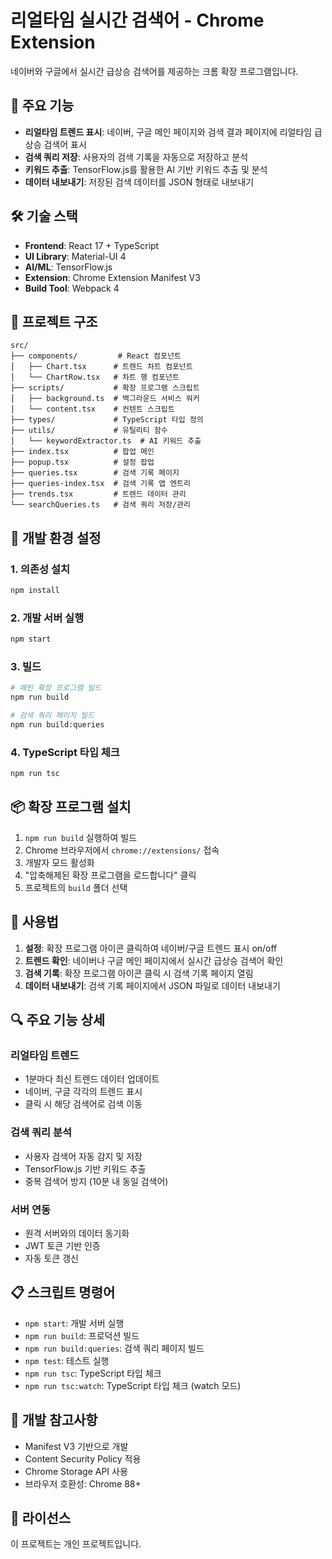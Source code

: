 # 리얼타임 실시간 검색어 - Chrome Extension

네이버와 구글에서 실시간 급상승 검색어를 제공하는 크롬 확장 프로그램입니다.

## 🚀 주요 기능

- **리얼타임 트렌드 표시**: 네이버, 구글 메인 페이지와 검색 결과 페이지에 리얼타임 급상승 검색어 표시
- **검색 쿼리 저장**: 사용자의 검색 기록을 자동으로 저장하고 분석
- **키워드 추출**: TensorFlow.js를 활용한 AI 기반 키워드 추출 및 분석
- **데이터 내보내기**: 저장된 검색 데이터를 JSON 형태로 내보내기

## 🛠 기술 스택

- **Frontend**: React 17 + TypeScript
- **UI Library**: Material-UI 4
- **AI/ML**: TensorFlow.js
- **Extension**: Chrome Extension Manifest V3
- **Build Tool**: Webpack 4

## 📁 프로젝트 구조

```
src/
├── components/         # React 컴포넌트
│   ├── Chart.tsx      # 트렌드 차트 컴포넌트
│   └── ChartRow.tsx   # 차트 행 컴포넌트
├── scripts/           # 확장 프로그램 스크립트
│   ├── background.ts  # 백그라운드 서비스 워커
│   └── content.tsx    # 컨텐트 스크립트
├── types/             # TypeScript 타입 정의
├── utils/             # 유틸리티 함수
│   └── keywordExtractor.ts  # AI 키워드 추출
├── index.tsx          # 팝업 메인
├── popup.tsx          # 설정 팝업
├── queries.tsx        # 검색 기록 페이지
├── queries-index.tsx  # 검색 기록 앱 엔트리
├── trends.tsx         # 트렌드 데이터 관리
└── searchQueries.ts   # 검색 쿼리 저장/관리
```

## 🔧 개발 환경 설정

### 1. 의존성 설치
```bash
npm install
```

### 2. 개발 서버 실행
```bash
npm start
```

### 3. 빌드
```bash
# 메인 확장 프로그램 빌드
npm run build

# 검색 쿼리 페이지 빌드
npm run build:queries
```

### 4. TypeScript 타입 체크
```bash
npm run tsc
```

## 📦 확장 프로그램 설치

1. `npm run build` 실행하여 빌드
2. Chrome 브라우저에서 `chrome://extensions/` 접속
3. 개발자 모드 활성화
4. "압축해제된 확장 프로그램을 로드합니다" 클릭
5. 프로젝트의 `build` 폴더 선택

## 🎯 사용법

1. **설정**: 확장 프로그램 아이콘 클릭하여 네이버/구글 트렌드 표시 on/off
2. **트렌드 확인**: 네이버나 구글 메인 페이지에서 실시간 급상승 검색어 확인
3. **검색 기록**: 확장 프로그램 아이콘 클릭 시 검색 기록 페이지 열림
4. **데이터 내보내기**: 검색 기록 페이지에서 JSON 파일로 데이터 내보내기

## 🔍 주요 기능 상세

### 리얼타임 트렌드
- 1분마다 최신 트렌드 데이터 업데이트
- 네이버, 구글 각각의 트렌드 표시
- 클릭 시 해당 검색어로 검색 이동

### 검색 쿼리 분석
- 사용자 검색어 자동 감지 및 저장
- TensorFlow.js 기반 키워드 추출
- 중복 검색어 방지 (10분 내 동일 검색어)

### 서버 연동
- 원격 서버와의 데이터 동기화
- JWT 토큰 기반 인증
- 자동 토큰 갱신

## 📋 스크립트 명령어

- `npm start`: 개발 서버 실행
- `npm run build`: 프로덕션 빌드
- `npm run build:queries`: 검색 쿼리 페이지 빌드
- `npm test`: 테스트 실행
- `npm run tsc`: TypeScript 타입 체크
- `npm run tsc:watch`: TypeScript 타입 체크 (watch 모드)

## 🔧 개발 참고사항

- Manifest V3 기반으로 개발
- Content Security Policy 적용
- Chrome Storage API 사용
- 브라우저 호환성: Chrome 88+

## 📝 라이선스

이 프로젝트는 개인 프로젝트입니다.

